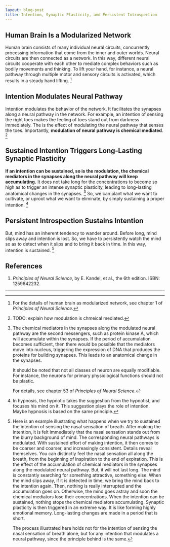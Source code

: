 ```yaml
---
layout: blog-post
title: Intention, Synaptic Plasticity, and Persistent Introspection
---
```


## Human Brain Is a Modularized Network

Human brain consists of many individual neural circuits, concurrently processing information that come from the inner and outer worlds. Neural circuits are then connected as a network. In this way, different neural circuits cooperate with each other to mediate complex behaviors such as bodily movements and thinking. To lift your hand, for instance, a neural pathway through multiple motor and sensory circuits is activated, which results in a steady hand lifting. [^modularized-network]

  [^modularized-network]: For the details of human brain as modularized network, see chapter 1 of _Principles of Neural Science_.

## Intention Modulates Neural Pathway

Intention modulates the behavior of the network. It facilitates the synapses along a neural pathway in the network. For example, an intention of sensing the right toes makes the feeling of toes stand out from darkness immediately. The is the effect of modulating the neural pathway that senses the toes. Importantly, **modulation of neural pathway is chemical mediated**. [^modulation]

  [^modulation]: TODO: explain how modulation is chmeical mediated.

## Sustained Intention Triggers Long-Lasting Synaptic Plasticity

**If an intention can be sustained, so is the modulation, the chemical mediators in the synapses along the neural pathway will keep accumulating.** It does not take long for the concentrations to become so high as to trigger an intense synaptic plasticity, leading to long-lasting anatomical changes in the synapses. [^synaptic-plasticity] So, we can plant what we want to cultivate, or uproot what we want to eliminate, by simply sustaining a proper intention. [^hypnosis]

  [^synaptic-plasticity]: The chemical mediators in the synapses along the modulated neural pathway are the second messengers, such as protein kinase A, which will accumulate within the synapses. If the period of accumulation becomes sufficient, then there would be possible that the mediators move into nucleus, triggering the expression of DNA that produces the proteins for building synapses. This leads to an anatomical change in the synapses.

      It should be noted that not all classes of neuron are equally modifiable. For instance, the neurons for primary physiological functions should not be plastic.

      For details, see chapter 53 of _Principles of Neural Science_.

  [^hypnosis]: In hypnosis, the hypnotic takes the suggestion from the hypnotist, and focuses his mind on it. This suggestion plays the role of intention. Maybe hypnosis is based on the same principle.

## Persistent Introspection Sustains Intention

But, mind has an inherent tendency to wander around. Before long, mind slips away and intention is lost. So, we have to persistently watch the mind so as to detect when it slips and to bring it back in time. In this way, intention is sustained. [^breath-example]

  [^breath-example]: Here is an example illustrating what happens when we try to sustained the intention of sensing the nasal sensation of breath. After making the intention, it is felt immediately that the nasal sensation stands out from the blurry background of mind. The corresponding neural pathways is modulated. With sustained effort of making intention, it then comes to be coarser and coarser, and increasingly consistent. Details reveal themselves. You can distinctly feel the nasal sensation all along the breath, from the beginning of inspiration to the end of expiration. This is the effect of the accumulation of chemical mediators in the synapses along the modulated neural pathway. But, it will not last long. The mind is constantly searching for something attractive, something else. When the mind slips away, if it is detected in time, we bring the mind back to the intention again. Then, nothing is really interrupted and the accumulation goes on. Otherwise, the mind goes astray and soon the chemical mediators lose their concentrations. When the intention can be sustained, nothing stops the chemical mediators accumulating. Synaptic plasticity is then triggered in an extreme way. It is like forming highly emotional memory. Long-lasting changes are made in a period that is short.

    The process illustrated here holds not for the intention of sensing the nasal sensation of breath alone, but for any intention that modulates a neural pathway, since the principle behind is the same.

## References

1. _Principles of Neural Science_, by E. Kandel, et al., the 6th edition. ISBN: 1259642232.

---
